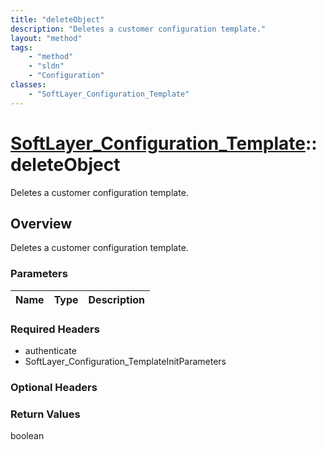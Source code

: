 ```yaml
---
title: "deleteObject"
description: "Deletes a customer configuration template."
layout: "method"
tags:
    - "method"
    - "sldn"
    - "Configuration"
classes:
    - "SoftLayer_Configuration_Template"
---
```

# [SoftLayer_Configuration_Template](/reference/services/SoftLayer_Configuration_Template)::deleteObject

Deletes a customer configuration template.


## Overview 
Deletes a customer configuration template. 

### Parameters 
|Name | Type | Description |
| --- | --- | --- |


### Required Headers
* authenticate
* SoftLayer_Configuration_TemplateInitParameters

### Optional Headers

### Return Values
boolean

